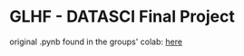 # GLHF - DATASCI Final Project
original .pynb found in the groups' colab: [here](https://colab.research.google.com/drive/1hbCgsRrceT-CmajHdHQFt9tSUkHYfcUz?usp=sharing)
